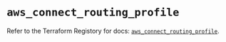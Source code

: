 # `aws_connect_routing_profile`

Refer to the Terraform Registory for docs: [`aws_connect_routing_profile`](https://registry.terraform.io/providers/hashicorp/aws/5.14.0/docs/resources/connect_routing_profile).
